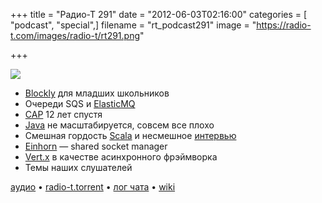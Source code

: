 +++
title = "Радио-Т 291"
date = "2012-06-03T02:16:00"
categories = [ "podcast", "special",]
filename = "rt_podcast291"
image = "https://radio-t.com/images/radio-t/rt291.png"

+++

![](https://radio-t.com/images/radio-t/rt291.png)

- [Blockly](http://code.google.com/p/google-blockly/) для младших школьников
- Очереди SQS и [ElasticMQ](http://java.dzone.com/articles/elasticmq-05-release)
- [CAP](http://www.infoq.com/articles/cap-twelve-years-later-how-the-rules-have-changed) 12 лет спустя
- [Java](http://www.theserverside.com/feature/Why-Java-Applications-Fail-to-Scale-Linearly) не масштабируется, совсем все плохо
- Смешная гордость [Scala](http://capecoder.wordpress.com/2012/05/29/scala-adoption-continues-to-climb-rapidly-2/) и несмешное [интервью](http://www.h-online.com/open/features/Scala-creator-Martin-Odersky-The-H-Half-Hour-1582445.html)
- [Einhorn](https://stripe.com/blog/meet-einhorn) — shared socket manager
- [Vert.x](http://vertx.io/) в качестве асинхронного фрэймворка
- Темы наших слушателей

[аудио](https://cdn.radio-t.com/rt_podcast291.mp3) • [radio-t.torrent](https://cdn.radio-t.com/torrents/rt_podcast291.mp3.torrent) • [лог чата](http://chat.radio-t.com/logs/radio-t-291.html) • [wiki](http://wiki.radio-t.com/%D0%92%D1%8B%D0%BF%D1%83%D1%81%D0%BA_291)<audio src="https://cdn.radio-t.com/rt_podcast291.mp3" preload="none"></audio>
